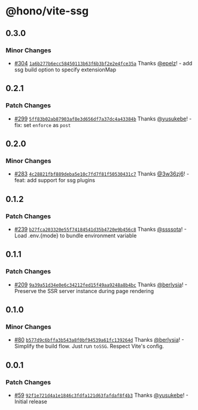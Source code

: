 # @hono/vite-ssg

## 0.3.0

### Minor Changes

- [#304](https://github.com/honojs/vite-plugins/pull/304) [`1a6b277b6ecc58450113b63f6b3bf2e2e4fce35a`](https://github.com/honojs/vite-plugins/commit/1a6b277b6ecc58450113b63f6b3bf2e2e4fce35a) Thanks [@epelz](https://github.com/epelz)! - add ssg build option to specify extensionMap

## 0.2.1

### Patch Changes

- [#299](https://github.com/honojs/vite-plugins/pull/299) [`5ff83b02ab87903af8e3d656df7a37dc4a43384b`](https://github.com/honojs/vite-plugins/commit/5ff83b02ab87903af8e3d656df7a37dc4a43384b) Thanks [@yusukebe](https://github.com/yusukebe)! - fix: set `enforce` as `post`

## 0.2.0

### Minor Changes

- [#283](https://github.com/honojs/vite-plugins/pull/283) [`4c28821fbf889deba5e10c7fd7f81f50530431c7`](https://github.com/honojs/vite-plugins/commit/4c28821fbf889deba5e10c7fd7f81f50530431c7) Thanks [@3w36zj6](https://github.com/3w36zj6)! - feat: add support for ssg plugins

## 0.1.2

### Patch Changes

- [#239](https://github.com/honojs/vite-plugins/pull/239) [`b27fca203320e55f74184541d35b4720e9b456c8`](https://github.com/honojs/vite-plugins/commit/b27fca203320e55f74184541d35b4720e9b456c8) Thanks [@ssssota](https://github.com/ssssota)! - Load .env.{mode} to bundle environment variable

## 0.1.1

### Patch Changes

- [#209](https://github.com/honojs/vite-plugins/pull/209) [`9a39a51d34e0e6c34212fed15f49aa9248a8b4bc`](https://github.com/honojs/vite-plugins/commit/9a39a51d34e0e6c34212fed15f49aa9248a8b4bc) Thanks [@berlysia](https://github.com/berlysia)! - Preserve the SSR server instance during page rendering

## 0.1.0

### Minor Changes

- [#80](https://github.com/honojs/vite-plugins/pull/80) [`b577d9c6bffa3b543a8f0bf94539a61fc139264d`](https://github.com/honojs/vite-plugins/commit/b577d9c6bffa3b543a8f0bf94539a61fc139264d) Thanks [@berlysia](https://github.com/berlysia)! - Simplify the build flow. Just run `toSSG`. Respect Vite's config.

## 0.0.1

### Patch Changes

- [#59](https://github.com/honojs/vite-plugins/pull/59) [`92f1e721d4a1e1846c3fdfa121d63fafdaf8f4b3`](https://github.com/honojs/vite-plugins/commit/92f1e721d4a1e1846c3fdfa121d63fafdaf8f4b3) Thanks [@yusukebe](https://github.com/yusukebe)! - Initial release
